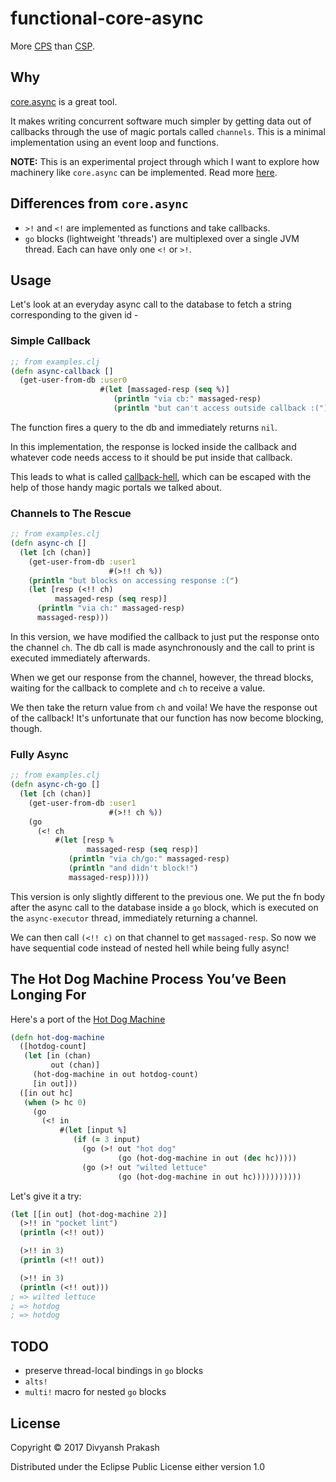 # functional-core-async

More [CPS](https://en.wikipedia.org/wiki/Continuation-passing_style) than [CSP](https://en.wikipedia.org/wiki/Communicating_sequential_processes).

## Why

[core.async](https://github.com/clojure/core.async) is a great tool.

It makes writing concurrent software much simpler by getting data out
of callbacks through the use of magic portals called `channels`. This
is a minimal implementation using an event loop and functions.

**NOTE:** This is an experimental project through which I want to explore
how machinery like `core.async` can be implemented. Read more
[here](https://groups.google.com/forum/#!topic/clojure/1wmblSTtw2w).

## Differences from `core.async`
- `>!` and `<!` are implemented as functions and take callbacks.
- `go` blocks (lightweight 'threads') are multiplexed over a single JVM thread. Each can have only one `<!` or `>!`.

## Usage

Let's look at an everyday async call to the database to fetch a string
corresponding to the given id -

### Simple Callback
```clojure
;; from examples.clj
(defn async-callback []
  (get-user-from-db :user0
                    #(let [massaged-resp (seq %)]
                       (println "via cb:" massaged-resp)
                       (println "but can't access outside callback :("))))
```

The function fires a query to the db and immediately returns `nil`.

In this implementation, the response is locked inside the callback
and whatever code needs access to it should be put inside that callback.

This leads to what is called [callback-hell](http://callbackhell.com/),
which can be escaped with the help of those handy magic portals we talked about.

### Channels to The Rescue
```clojure
;; from examples.clj
(defn async-ch []
  (let [ch (chan)]
    (get-user-from-db :user1
                      #(>!! ch %))
    (println "but blocks on accessing response :(")
    (let [resp (<!! ch)
          massaged-resp (seq resp)]
      (println "via ch:" massaged-resp)
      massaged-resp)))
```

In this version, we have modified the callback to just put the response onto
the channel `ch`. The db call is made asynchronously and the call to print
is executed immediately afterwards.

When we get our response from the channel, however, the thread blocks, waiting
for the callback to complete and `ch` to receive a value.

We then take the return value from `ch` and voila! We have the response out of
the callback! It's unfortunate that our function has now become blocking, though.

### Fully Async
```clojure
;; from examples.clj
(defn async-ch-go []
  (let [ch (chan)]
    (get-user-from-db :user1
                      #(>!! ch %))
    (go
      (<! ch
          #(let [resp %
                 massaged-resp (seq resp)]
             (println "via ch/go:" massaged-resp)
             (println "and didn't block!")
             massaged-resp)))))
```

This version is only slightly different to the previous one.
We put the fn body after the async call to the database inside
a `go` block, which is executed on the `async-executor` thread,
immediately returning a channel.

We can then call `(<!! c)` on that channel to get `massaged-resp`.
So now we have sequential code instead of nested hell while
being fully async!

## The Hot Dog Machine Process You’ve Been Longing For

Here's a port of the [Hot Dog Machine](https://www.braveclojure.com/core-async/)

```clojure
(defn hot-dog-machine
  ([hotdog-count]
   (let [in (chan)
         out (chan)]
     (hot-dog-machine in out hotdog-count)
     [in out]))
  ([in out hc]
   (when (> hc 0)
     (go
       (<! in
           #(let [input %]
              (if (= 3 input)
                (go (>! out "hot dog"
                        (go (hot-dog-machine in out (dec hc)))))
                (go (>! out "wilted lettuce"
                        (go (hot-dog-machine in out hc)))))))))))
```

Let's give it a try:
```clojure
(let [[in out] (hot-dog-machine 2)]
  (>!! in "pocket lint")
  (println (<!! out))

  (>!! in 3)
  (println (<!! out))

  (>!! in 3)
  (println (<!! out)))
; => wilted lettuce
; => hotdog
; => hotdog
```

## TODO

* preserve thread-local bindings in `go` blocks
* `alts!`
* `multi!` macro for nested `go` blocks

## License

Copyright © 2017 Divyansh Prakash

Distributed under the Eclipse Public License either version 1.0
